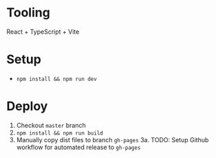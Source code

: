 # Tooling
React + TypeScript + Vite

# Setup
- ```npm install && npm run dev```

# Deploy
1. Checkout `master` branch
2. ```npm install && npm run build```
3. Manually copy dist files to branch `gh-pages`
3a. TODO: Setup Github workflow for automated release to `gh-pages`